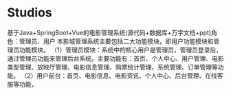 # Studios
基于Java+SpringBoot+Vue的电影管理系统(源代码+数据库+万字文档+ppt)角色：管理员、用户  本影城管理系统主要包括二大功能模块，即用户功能模块和管理员功能模块。  （1）管理员模块：系统中的核心用户是管理员，管理员登录后，通过管理员功能来管理后台系统。主要功能有：首页、个人中心、用户管理、电影类型管理、放映厅管理、电影信息管理、购票统计管理、系统管理、订单管理等功能。  （2）用户前台：首页、电影信息、电影资讯、个人中心、后台管理、在线客服等功能，
